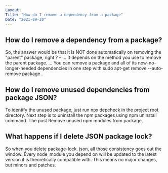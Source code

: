 ```yaml
---
Layout:
Title: "How do I remove a dependency from a package"
Date: "2021-09-20"
---
```


## How do I remove a dependency from a package?

So, the answer would be that it is NOT done automatically on removing the "parent" package, right ? – ...
It depends on the method you use to remove the parent package. ...
You can remove a package and all of its now-no-longer-needed dependencies in one step with sudo apt-get remove --auto-remove package .

## How do I remove unused dependencies from package JSON?

To identify the unused package, just run npx depcheck in the project root directory. Next step is to uninstall the npm packages using npm uninstall command. The post Remove unused npm modules from package.

## What happens if I delete JSON package lock?

So when you delete package-lock. json, all those consistency goes out the window. Every node_module you depend on will be updated to the latest version it is theoretically compatible with. This means no major changes, but minors and patches.